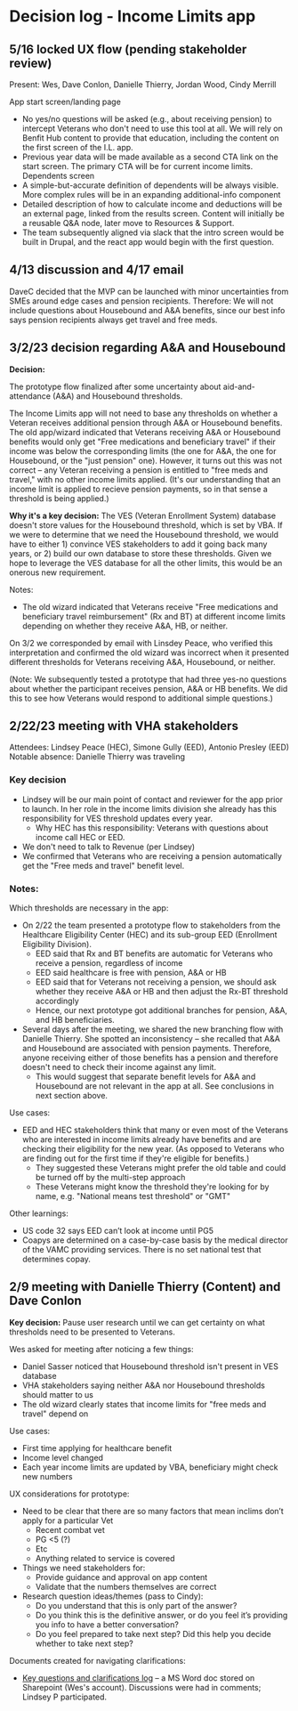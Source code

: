 # Decision log - Income Limits app

## 5/16 locked UX flow (pending stakeholder review)
Present: Wes, Dave Conlon, Danielle Thierry, Jordan Wood, Cindy Merrill

App start screen/landing page
- No yes/no questions will be asked (e.g., about receiving pension) to intercept Veterans who don't need to use this tool at all. We will rely on Benfit Hub content to provide that education, including the content on the first screen of the I.L. app.
- Previous year data will be made available as a second CTA link on the start screen. The primary CTA will be for current income limits.
Dependents screen
- A simple-but-accurate definition of dependents will be always visible. More complex rules will be in an expanding additional-info component
- Detailed description of how to calculate income and deductions will be an external page, linked from the results screen. Content will initially be a reusable Q&A node, later move to Resources & Support.
- The team subsequently aligned via slack that the intro screen would be built in Drupal, and the react app would begin with the first question.

## 4/13 discussion and 4/17 email
DaveC decided that the MVP can be launched with minor uncertainties from SMEs around edge cases and pension recipients. Therefore: We will not include questions about Housebound and A&A benefits, since our best info says pension recipients always get travel and free meds.

## 3/2/23 decision regarding A&A and Housebound
**Decision:** 

The prototype flow finalized after some uncertainty about aid-and-attendance (A&A) and Housebound thresholds.

The Income Limits app will not need to base any thresholds on whether a Veteran receives additional pension through A&A or Housebound benefits. The old app/wizard indicated that Veterans receiving A&A or Housebound benefits would only get "Free medications and beneficiary travel" if their income was below the corresponding limits (the one for A&A, the one for Housebound, or the "just pension" one). However, it turns out this was not correct – any Veteran receiving a pension is entitled to "free meds and travel," with no other income limits applied. (It's our understanding that an income limit is applied to recieve pension payments, so in that sense a threshold is being applied.)

**Why it's a key decision:**
The VES (Veteran Enrollment System) database doesn't store values for the Housebound threshold, which is set by VBA. If we were to determine that we need the Housebound threshold, we would have to either 1) convince VES stakeholders to add it going back many years, or 2) build our own database to store these thresholds. Given we hope to leverage the VES database for all the other limits, this would be an onerous new requirement.

Notes:
- The old wizard indicated that Veterans receive "Free medications and beneficiary travel reimbursement" (Rx and BT) at different income limits depending on whether they receive A&A, HB, or neither.

On 3/2 we corresponded by email with Linsdey Peace, who verified this interpretation and confirmed the old wizard was incorrect when it presented different thresholds for Veterans receiving A&A, Housebound, or neither.

(Note: We subsequently tested a prototype that had three yes-no questions about whether the participant receives pension, A&A or HB benefits. We did this to see how Veterans would respond to additional simple questions.)


## 2/22/23 meeting with VHA stakeholders

Attendees: Lindsey Peace (HEC), Simone Gully (EED), Antonio Presley (EED)
Notable absence: Danielle Thierry was traveling

### Key decision
- Lindsey will be our main point of contact and reviewer for the app prior to launch. In her role in the income limits division she already has this responsibility for VES threshold updates every year.
  - Why HEC has this responsibility: Veterans with questions about income call HEC or EED.
- We don't need to talk to Revenue (per Lindsey)
- We confirmed that Veterans who are receiving a pension automatically get the "Free meds and travel" benefit level.

### Notes:
Which thresholds are necessary in the app:
- On 2/22 the team presented a prototype flow to stakeholders from the Healthcare Eligibility Center (HEC) and its sub-group EED (Enrollment Eligibility Division).
  - EED said that Rx and BT benefits are automatic for Veterans who receive a pension, regardless of income
  - EED said healthcare is free with pension, A&A or HB
  - EED said that for Veterans not receiving a pension, we should ask whether they receive A&A or HB and then adjust the Rx-BT threshold accordingly
  - Hence, our next prototype got additional branches for pension, A&A, and HB beneficiaries.
- Several days after the meeting, we shared the new branching flow with Danielle Thierry. She spotted an inconsistency – she recalled that A&A and Housebound are associated with pension payments. Therefore, anyone receiving either of those benefits has a pension and therefore doesn't need to check their income against any limit.
  - This would suggest that separate benefit levels for A&A and Housebound are not relevant in the app at all. See conclusions in next section above.

Use cases:
- EED and HEC stakeholders think that many or even most of the Veterans who are interested in income limits already have benefits and are checking their eligibility for the new year. (As opposed to Veterans who are finding out for the first time if they're eligible for benefits.)
  - They suggested these Veterans might prefer the old table and could be turned off by the multi-step approach
  - These Veterans might know the threshold they're looking for by name, e.g. "National means test threshold" or "GMT"

Other learnings:
- US code 32 says EED can’t look at income until PG5
- Coapys are determined on a case-by-case basis by the medical director of the VAMC providing services. There is no set national test that determines copay.

## 2/9 meeting with Danielle Thierry (Content) and Dave Conlon

**Key decision:** Pause user research until we can get certainty on what thresholds need to be presented to Veterans.

Wes asked for meeting after noticing a few things:
- Daniel Sasser noticed that Housebound threshold isn't present in VES database
- VHA stakeholders saying neither A&A nor Housebound thresholds should matter to us
- The old wizard clearly states that income limits for "free meds and travel" depend on 

Use cases:
- First time applying for healthcare benefit
- Income level changed
- Each year income limits are updated by VBA, beneficiary might check new numbers

UX considerations for prototype:
- Need to be clear that there are so many factors that mean inclims don’t apply for a particular Vet
  - Recent combat vet
  - PG <5 (?)
  - Etc
  - Anything related to service is covered
- Things we need stakeholders for:
  - Provide guidance and approval on app content
  - Validate that the numbers themselves are correct
- Research question ideas/themes (pass to Cindy):
  - Do you understand that this is only part of the answer?
  - Do you think this is the definitive answer, or do you feel it’s providing you info to have a better conversation?
  - Do you feel prepared to take next step? Did this help you decide whether to take next step?

Documents created for navigating clarifications:
- [Key questions and clarifications log](https://dvagov-my.sharepoint.com/:w:/r/personal/wesley_rowe_va_gov/_layouts/15/doc2.aspx?sourcedoc=%7Baa8ec9aa-008d-4968-9cf9-2e22652b0829%7D&action=edit&cid=d63f995f-dd65-41c3-bede-bf1db7e16c17) – a MS Word doc stored on Sharepoint (Wes's account). Discussions were had in comments; Lindsey P participated.



